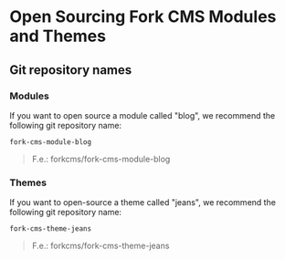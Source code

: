 # Open Sourcing Fork CMS Modules and Themes

## Git repository names

### Modules

If you want to open source a module called "blog",
we recommend the following git repository name:

```
fork-cms-module-blog
```
>F.e.: forkcms/fork-cms-module-blog

### Themes

If you want to open-source a theme called "jeans",
we recommend the following git repository name:

```
fork-cms-theme-jeans
```
>F.e.: forkcms/fork-cms-theme-jeans
